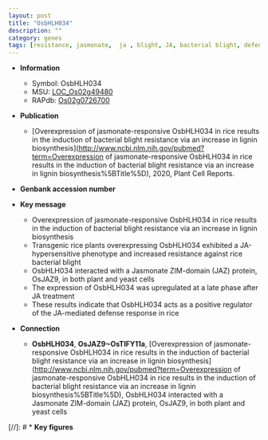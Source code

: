 ```yaml
---
layout: post
title: "OsbHLH034"
description: ""
category: genes
tags: [resistance, jasmonate,  ja , blight, JA, bacterial blight, defense, defense response, lignin, lignin biosynthesis]
---
```


* **Information**  
    + Symbol: OsbHLH034  
    + MSU: [LOC_Os02g49480](http://rice.uga.edu/cgi-bin/ORF_infopage.cgi?orf=LOC_Os02g49480)  
    + RAPdb: [Os02g0726700](http://rapdb.dna.affrc.go.jp/viewer/gbrowse_details/irgsp1?name=Os02g0726700)  

* **Publication**  
    + [Overexpression of jasmonate-responsive OsbHLH034 in rice results in the induction of bacterial blight resistance via an increase in lignin biosynthesis](http://www.ncbi.nlm.nih.gov/pubmed?term=Overexpression of jasmonate-responsive OsbHLH034 in rice results in the induction of bacterial blight resistance via an increase in lignin biosynthesis%5BTitle%5D), 2020, Plant Cell Reports.

* **Genbank accession number**  

* **Key message**  
    + Overexpression of jasmonate-responsive OsbHLH034 in rice results in the induction of bacterial blight resistance via an increase in lignin biosynthesis
    + Transgenic rice plants overexpressing OsbHLH034 exhibited a JA-hypersensitive phenotype and increased resistance against rice bacterial blight
    + OsbHLH034 interacted with a Jasmonate ZIM-domain (JAZ) protein, OsJAZ9, in both plant and yeast cells
    + The expression of OsbHLH034 was upregulated at a late phase after JA treatment
    + These results indicate that OsbHLH034 acts as a positive regulator of the JA-mediated defense response in rice

* **Connection**  
    + __OsbHLH034__, __OsJAZ9~OsTIFY11a__, [Overexpression of jasmonate-responsive OsbHLH034 in rice results in the induction of bacterial blight resistance via an increase in lignin biosynthesis](http://www.ncbi.nlm.nih.gov/pubmed?term=Overexpression of jasmonate-responsive OsbHLH034 in rice results in the induction of bacterial blight resistance via an increase in lignin biosynthesis%5BTitle%5D),  OsbHLH034 interacted with a Jasmonate ZIM-domain (JAZ) protein, OsJAZ9, in both plant and yeast cells

[//]: # * **Key figures**  


